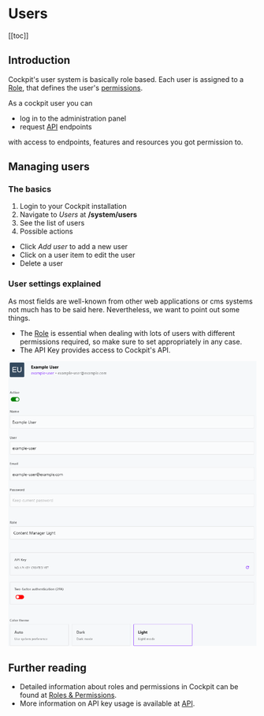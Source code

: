 # Users

[[toc]]

## Introduction

Cockpit's user system is basically role based. Each user is assigned to a [Role](/concepts/roles-permissions/), that defines the user's [permissions](/concepts/roles-permissions/).

As a cockpit user you can

* log in to the administration panel
* request [API](/api/introduction) endpoints

with access to endpoints, features and resources you got permission to.

## Managing users

### The basics

1. Login to your Cockpit installation
2. Navigate to *Users* at **/system/users**
3. See the list of users
4. Possible actions
* Click *Add user* to add a new user
* Click on a user item to edit the user
* Delete a user

### User settings explained

As most fields are well-known from other web applications or cms systems not much has to be said here. Nevertheless, we want to point out some things.

* The [Role](/concepts/roles-permissions/) is essential when dealing with lots of users with different permissions required, so make sure to set appropriately in any case.
* The API Key provides access to Cockpit's API.

![Screenshot of the user edit form](./user-edit.png)

## Further reading

* Detailed information about roles and permissions in Cockpit can be found at [Roles & Permissions](/concepts/roles-permissions/).
* More information on API key usage is available at [API](/api/authentication/).
